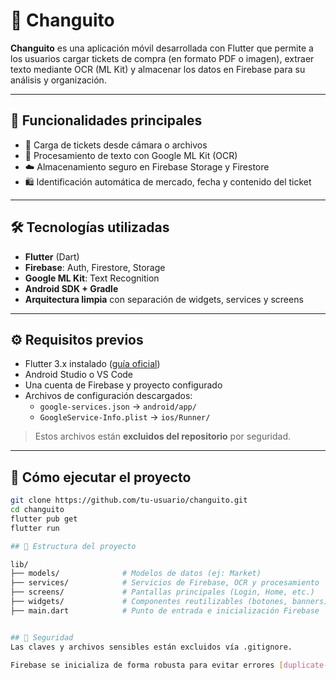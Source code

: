 # 🛒 Changuito

**Changuito** es una aplicación móvil desarrollada con Flutter que permite a los usuarios cargar tickets de compra (en formato PDF o imagen), extraer texto mediante OCR (ML Kit) y almacenar los datos en Firebase para su análisis y organización.

---

## 🚀 Funcionalidades principales

- 📸 Carga de tickets desde cámara o archivos
- 🧠 Procesamiento de texto con Google ML Kit (OCR)
- ☁️ Almacenamiento seguro en Firebase Storage y Firestore
- 🛍 Identificación automática de mercado, fecha y contenido del ticket

---

## 🛠 Tecnologías utilizadas

- **Flutter** (Dart)
- **Firebase**: Auth, Firestore, Storage
- **Google ML Kit**: Text Recognition
- **Android SDK + Gradle**
- **Arquitectura limpia** con separación de widgets, services y screens

---

## ⚙️ Requisitos previos

- Flutter 3.x instalado ([guía oficial](https://docs.flutter.dev/get-started/install))
- Android Studio o VS Code
- Una cuenta de Firebase y proyecto configurado
- Archivos de configuración descargados:
  - `google-services.json` → `android/app/`
  - `GoogleService-Info.plist` → `ios/Runner/`

> Estos archivos están **excluidos del repositorio** por seguridad.

---

## 🧪 Cómo ejecutar el proyecto

```bash
git clone https://github.com/tu-usuario/changuito.git
cd changuito
flutter pub get
flutter run

## 🧪 Estructura del proyecto

lib/
├── models/              # Modelos de datos (ej: Market)
├── services/            # Servicios de Firebase, OCR y procesamiento
├── screens/             # Pantallas principales (Login, Home, etc.)
├── widgets/             # Componentes reutilizables (botones, banners)
├── main.dart            # Punto de entrada e inicialización Firebase


## 🧪 Seguridad
Las claves y archivos sensibles están excluidos vía .gitignore.

Firebase se inicializa de forma robusta para evitar errores [duplicate-app].